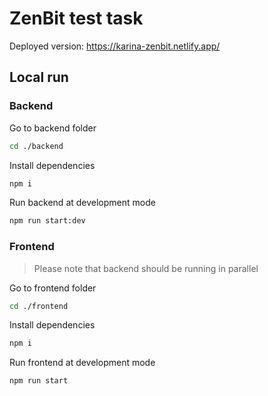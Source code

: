 # ZenBit test task
Deployed version: https://karina-zenbit.netlify.app/
## Local run
### Backend
Go to backend folder
```sh
cd ./backend
```
Install dependencies
```sh
npm i
```
Run backend at development mode
```sh
npm run start:dev
```

### Frontend
>Please note that backend should be running in parallel

Go to frontend folder
```sh
cd ./frontend
```
Install dependencies
```sh
npm i
```
Run frontend at development mode
```sh
npm run start
```

